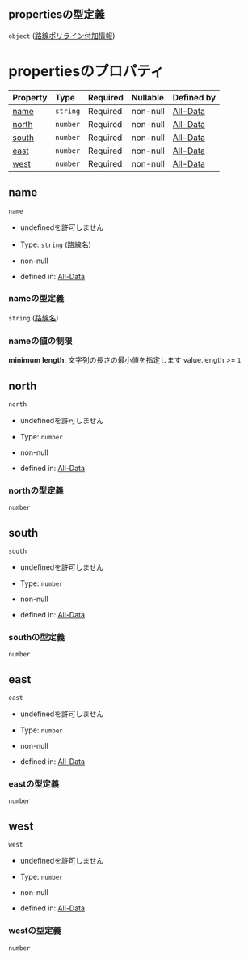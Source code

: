 ## propertiesの型定義

`object` ([路線ポリライン付加情報](data-properties-路線リスト-items-properties-路線ポリライン-properties-路線ポリライン付加情報.md))

# propertiesのプロパティ

| Property        | Type     | Required | Nullable | Defined by                                                                                                                                                                                                |
| :-------------- | :------- | :------- | :------- | :-------------------------------------------------------------------------------------------------------------------------------------------------------------------------------------------------------- |
| [name](#name)   | `string` | Required | non-null | [All-Data](data-properties-路線リスト-items-properties-路線ポリライン-properties-路線ポリライン付加情報-properties-路線名.md "undefined#/properties/lines/items/properties/polyline_list/properties/properties/properties/name")    |
| [north](#north) | `number` | Required | non-null | [All-Data](data-properties-路線リスト-items-properties-路線ポリライン-properties-路線ポリライン付加情報-properties-north.md "undefined#/properties/lines/items/properties/polyline_list/properties/properties/properties/north") |
| [south](#south) | `number` | Required | non-null | [All-Data](data-properties-路線リスト-items-properties-路線ポリライン-properties-路線ポリライン付加情報-properties-south.md "undefined#/properties/lines/items/properties/polyline_list/properties/properties/properties/south") |
| [east](#east)   | `number` | Required | non-null | [All-Data](data-properties-路線リスト-items-properties-路線ポリライン-properties-路線ポリライン付加情報-properties-east.md "undefined#/properties/lines/items/properties/polyline_list/properties/properties/properties/east")   |
| [west](#west)   | `number` | Required | non-null | [All-Data](data-properties-路線リスト-items-properties-路線ポリライン-properties-路線ポリライン付加情報-properties-west.md "undefined#/properties/lines/items/properties/polyline_list/properties/properties/properties/west")   |

## name



`name`

*   undefinedを許可しません

*   Type: `string` ([路線名](data-properties-路線リスト-items-properties-路線ポリライン-properties-路線ポリライン付加情報-properties-路線名.md))

*   non-null

*   defined in: [All-Data](data-properties-路線リスト-items-properties-路線ポリライン-properties-路線ポリライン付加情報-properties-路線名.md "undefined#/properties/lines/items/properties/polyline_list/properties/properties/properties/name")

### nameの型定義

`string` ([路線名](data-properties-路線リスト-items-properties-路線ポリライン-properties-路線ポリライン付加情報-properties-路線名.md))

### nameの値の制限

**minimum length**: 文字列の長さの最小値を指定します value.length >= `1`

## north



`north`

*   undefinedを許可しません

*   Type: `number`

*   non-null

*   defined in: [All-Data](data-properties-路線リスト-items-properties-路線ポリライン-properties-路線ポリライン付加情報-properties-north.md "undefined#/properties/lines/items/properties/polyline_list/properties/properties/properties/north")

### northの型定義

`number`

## south



`south`

*   undefinedを許可しません

*   Type: `number`

*   non-null

*   defined in: [All-Data](data-properties-路線リスト-items-properties-路線ポリライン-properties-路線ポリライン付加情報-properties-south.md "undefined#/properties/lines/items/properties/polyline_list/properties/properties/properties/south")

### southの型定義

`number`

## east



`east`

*   undefinedを許可しません

*   Type: `number`

*   non-null

*   defined in: [All-Data](data-properties-路線リスト-items-properties-路線ポリライン-properties-路線ポリライン付加情報-properties-east.md "undefined#/properties/lines/items/properties/polyline_list/properties/properties/properties/east")

### eastの型定義

`number`

## west



`west`

*   undefinedを許可しません

*   Type: `number`

*   non-null

*   defined in: [All-Data](data-properties-路線リスト-items-properties-路線ポリライン-properties-路線ポリライン付加情報-properties-west.md "undefined#/properties/lines/items/properties/polyline_list/properties/properties/properties/west")

### westの型定義

`number`
